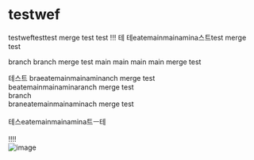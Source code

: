 # testwef
testweftesttest merge test test !!!
테
테eatemainmainamina스트test merge test

branch branch merge test
main main main main merge test

테스트
braeatemainmainaminanch merge test
<br/>
beatemainmainaminaranch merge test
<br/>
branch
<br/>
braneatemainmainaminach merge test
<br/>
<br/>
테스eatemainmainamina트ㅡ테
<br/>
<br/>
!!!!
<br/>
![image](https://user-images.githubusercontent.com/87160629/161055085-b3c7b14a-e589-452b-a33c-4820be872e6a.png)
